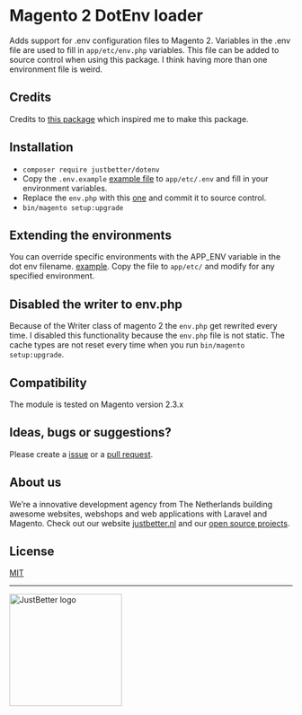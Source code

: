 # Magento 2 DotEnv loader

Adds support for .env configuration files to Magento 2. Variables in the .env file are used to fill in `app/etc/env.php` variables. This file can be added to source control when using this package. I think having more than one environment file is weird.

## Credits
Credits to [this package](https://github.com/Pr00xxy/magento2-dotenv) which inspired me to make this package.

## Installation
- `composer require justbetter/dotenv`
- Copy the `.env.example` [example file](Example/.env.example) to `app/etc/.env` and fill in your environment variables.
- Replace the `env.php` with this [one](Example/env.php) and commit it to source control.
- `bin/magento setup:upgrade`

## Extending the environments
You can override specific environments with the APP_ENV variable in the dot env filename. [example](Example/.env.development.example). Copy the file to `app/etc/` and modify for any specified environment.

## Disabled the writer to env.php
Because of the Writer class of magento 2 the `env.php` get rewrited every time. I disabled this functionality because the `env.php` file is not static. The cache types are not reset every time when you run `bin/magento setup:upgrade`.

## Compatibility
The module is tested on Magento version 2.3.x

## Ideas, bugs or suggestions?
Please create a [issue](https://github.com/justbetter/magento2-sentry/issues) or a [pull request](https://github.com/justbetter/magento2-sentry/pulls).

## About us
We’re a innovative development agency from The Netherlands building awesome websites, webshops and web applications with Laravel and Magento. Check out our website [justbetter.nl](https://justbetter.nl) and our [open source projects](https://github.com/justbetter).

## License
[MIT](LICENSE)

---

<a href="https://justbetter.nl" title="JustBetter"><img src="https://raw.githubusercontent.com/justbetter/art/master/justbetter-logo.png" width="200px" alt="JustBetter logo"></a>
